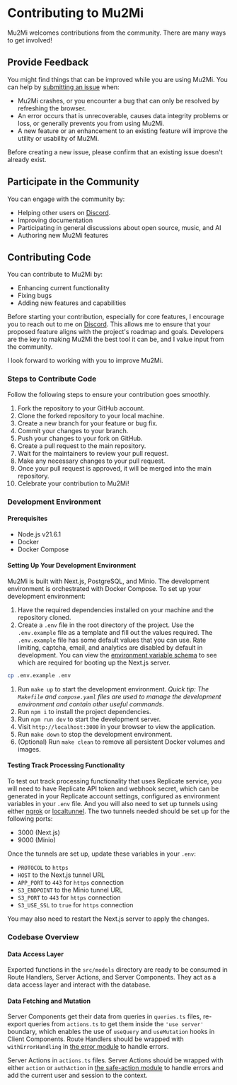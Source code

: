 # Contributing to Mu2Mi

Mu2Mi welcomes contributions from the community. There are many ways to get
involved!

## Provide Feedback

You might find things that can be improved while you are using Mu2Mi. You can
help by [submitting an issue](https://github.com/FelixNgFender/Mu2Mi/issues/new)
when:

- Mu2Mi crashes, or you encounter a bug that can only be resolved by refreshing
  the browser.
- An error occurs that is unrecoverable, causes data integrity problems or loss,
  or generally prevents you from using Mu2Mi.
- A new feature or an enhancement to an existing feature will improve the
  utility or usability of Mu2Mi.

Before creating a new issue, please confirm that an existing issue doesn't
already exist.

## Participate in the Community

You can engage with the community by:

- Helping other users on [Discord](https://discord.gg/7BkTD7RNRG).
- Improving documentation
- Participating in general discussions about open source, music, and AI
- Authoring new Mu2Mi features

## Contributing Code

You can contribute to Mu2Mi by:

- Enhancing current functionality
- Fixing bugs
- Adding new features and capabilities

Before starting your contribution, especially for core features, I encourage you
to reach out to me on [Discord](https://discord.gg/7BkTD7RNRG). This allows me
to ensure that your proposed feature aligns with the project's roadmap and
goals. Developers are the key to making Mu2Mi the best tool it can be, and I
value input from the community.

I look forward to working with you to improve Mu2Mi.

### Steps to Contribute Code

Follow the following steps to ensure your contribution goes smoothly.

1. Fork the repository to your GitHub account.
2. Clone the forked repository to your local machine.
3. Create a new branch for your feature or bug fix.
4. Commit your changes to your branch.
5. Push your changes to your fork on GitHub.
6. Create a pull request to the main repository.
7. Wait for the maintainers to review your pull request.
8. Make any necessary changes to your pull request.
9. Once your pull request is approved, it will be merged into the main
   repository.
10. Celebrate your contribution to Mu2Mi!

### Development Environment

#### Prerequisites

- Node.js v21.6.1
- Docker
- Docker Compose

#### Setting Up Your Development Environment

Mu2Mi is built with Next.js, PostgreSQL, and Minio. The development environment
is orchestrated with Docker Compose. To set up your development environment:

1. Have the required dependencies installed on your machine and the repository
   cloned.
1. Create a `.env` file in the root directory of the project. Use the
   `.env.example` file as a template and fill out the values required. The
   `.env.example` file has some default values that you can use. Rate limiting,
   captcha, email, and analytics are disabled by default in development. You can
   view the [environment variable schema](src/config/env.ts) to see which are
   required for booting up the Next.js server.

```bash
cp .env.example .env
```

1. Run `make up` to start the development environment. _Quick tip: The
   `Makefile` and `compose.yaml` files are used to manage the development
   environment and contain other useful commands_.
1. Run `npm i` to install the project dependencies.
1. Run `npm run dev` to start the development server.
1. Visit `http://localhost:3000` in your browser to view the application.
1. Run `make down` to stop the development environment.
1. (Optional) Run `make clean` to remove all persistent Docker volumes and
   images.

#### Testing Track Processing Functionality

To test out track processing functionality that uses Replicate service, you will
need to have Replicate API token and webhook secret, which can be generated in
your Replicate account settings, configured as environment variables in your
`.env` file. And you will also need to set up tunnels using either
[ngrok](https://ngrok.com/) or
[localtunnel](https://localtunnel.github.io/www/). The two tunnels needed should
be set up for the following ports:

- 3000 (Next.js)
- 9000 (Minio)

Once the tunnels are set up, update these variables in your `.env`:

- `PROTOCOL` to `https`
- `HOST` to the Next.js tunnel URL
- `APP_PORT` to `443` for `https` connection
- `S3_ENDPOINT` to the Minio tunnel URL
- `S3_PORT` to `443` for `https` connection
- `S3_USE_SSL` to `true` for `https` connection

You may also need to restart the Next.js server to apply the changes.

### Codebase Overview

#### Data Access Layer

Exported functions in the `src/models` directory are ready to be consumed in
Route Handlers, Server Actions, and Server Components. They act as a data access
layer and interact with the database.

#### Data Fetching and Mutation

Server Components get their data from queries in `queries.ts` files, re-export
queries from `actions.ts` to get them inside the `'use server'` boundary, which
enables the use of `useQuery` and `useMutation` hooks in Client Components.
Route Handlers should be wrapped with `withErrorHandling` in
[the error module](src/lib/error.ts) to handle errors.

Server Actions in `actions.ts` files. Server Actions should be wrapped with
either `action` or `authAction` in
[the safe-action module](src/lib/safe-action.ts) to handle errors and add the
current user and session to the context.
